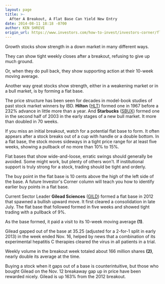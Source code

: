 ```yaml
---
layout: page
title: >-
  After A Breakout, A Flat Base Can Yield New Entry
date: 2014-08-11 18:18 -0700
author: KEN SHREVE
origin_url: https://www.investors.com/how-to-invest/investors-corner/flat-base-technical-pattern-can-yield-tidy-profits/
---
```


Growth stocks show strength in a down market in many different ways.

They can show tight weekly closes after a breakout, refusing to give up much ground.

Or, when they do pull back, they show supporting action at their 10-week moving average.

Another way great stocks show strength, either in a weakening market or in a bull market, is by forming a flat base.

The price structure has been seen for decades in model-book studies of past stock market winners by IBD. **Hilton** ([HLT](https://research.investors.com/quote.aspx?symbol=HLT)) formed one in 1967 before a 232% advance in little more than a year. And **Starbucks** ([SBUX](https://research.investors.com/quote.aspx?symbol=SBUX)) formed one in the second half of 2003 in the early stages of a new bull market. It more than doubled in 70 weeks.

If you miss an initial breakout, watch for a potential flat base to form. It often appears after a stock breaks out of a cup with handle or a double bottom. In a flat base, the stock moves sideways in a tight price range for at least five weeks, showing a pullback of no more than 10% to 15%.

Flat bases that show wide-and-loose, erratic swings should generally be avoided. Some might work, but plenty of others won't. If institutional support is truly strong for a stock, trading should be tight and orderly.

The buy point in the flat base is 10 cents above the high of the left side of the base. A future Investor's Corner column will teach you how to identify earlier buy points in a flat base.

Current Sector Leader **Gilead Sciences** ([GILD](https://research.investors.com/quote.aspx?symbol=GILD)) formed a flat base in 2012 that spawned a bullish upward move. It first cleared a consolidation in late July. The flat base that followed formed in five weeks and showed tight trading with a pullback of 9%.

As the base formed, it paid a visit to its 10-week moving average **(1)**.

Gilead gapped out of the base at 35.25 (adjusted for a 2-for-1 split in early 2013) in the week ended Nov. 16, helped by news that a combination of its experimental hepatitis C therapies cleared the virus in all patients in a trial.

Weekly volume in the breakout week totaled about 166 million shares **(2)**, nearly double its average at the time.

Buying a stock when it gaps out of a base is counterintuitive, but those who bought Gilead on the Nov. 12 breakaway gap up in price have been rewarded nicely. Gilead is up 163% from the 2012 breakout.
